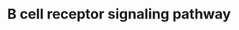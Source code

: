 ---
annotations:
- type: Pathway Ontology
  value: B cell receptor signaling pathway
authors:
- A.Pandey
- MaintBot
- AlexanderPico
- Christine Chichester
- Mkutmon
- L Dupuis
- Eweitz
description: 'The B cell receptor includes membrane and heavy chain molecules bound
  to a light chain and an Ig alpha (CD79A)/Ig beta (CD79B) heterodimer. Activation
  of the B cell receptor involves phosphorylation of the cytoplasmic immunoreceptor
  tyrosine-based activation motifs (ITAMs) present in Ig alpha and beta. This leads
  to activation of several non-receptor tyrosine kinases including those of the Src,
  Tec and Syk family of kinases. Downstream messengers include DAG, IP3, MAPK/ERK
  and JNK signaling modules.   Source: NetPath http://www.netpath.org/pathways?path_id=NetPath_12'
last-edited: 2021-05-23
organisms:
- Mus musculus
redirect_from:
- /index.php/Pathway:WP274
- /instance/WP274
schema-jsonld:
- '@context': https://schema.org/
  '@id': https://wikipathways.github.io/pathways/WP274.html
  '@type': Dataset
  creator:
    '@type': Organization
    name: WikiPathways
  description: 'The B cell receptor includes membrane and heavy chain molecules bound
    to a light chain and an Ig alpha (CD79A)/Ig beta (CD79B) heterodimer. Activation
    of the B cell receptor involves phosphorylation of the cytoplasmic immunoreceptor
    tyrosine-based activation motifs (ITAMs) present in Ig alpha and beta. This leads
    to activation of several non-receptor tyrosine kinases including those of the
    Src, Tec and Syk family of kinases. Downstream messengers include DAG, IP3, MAPK/ERK
    and JNK signaling modules.   Source: NetPath http://www.netpath.org/pathways?path_id=NetPath_12'
  keywords:
  - Cmtm3
  - Raf1
  - Arpc3
  - Nfatc1
  - IGHM
  - Blnk
  - Chst15
  - Map2k1
  - Cblb
  - Ppp3cb
  - Ptpn6
  - Casp9
  - Nck1
  - Elk1
  - Bcl2
  - Sos2
  - Hdac7
  - Arpc2
  - Sos1
  - Syk
  - Pip4k2c
  - Rasa1
  - Ikbkg
  - Cd22
  - Itpr2
  - Sla2
  - Mapkapk2
  - Pdk2
  - Mapk4
  - Bcl10
  - Cdk7
  - Arpc1b
  - Ccna2
  - Gsk3b
  - Ctnnb1
  - Inpp5d
  - Plcg2
  - Rela
  - Bax
  - Stat3
  - Itpr1
  - Csk
  - Pip4k2b
  - Ptpn11
  - Ptk2b
  - Lyn
  - Dapp1
  - RPS6KB1
  - Rapgef1
  - Mapk14
  - Gab1
  - Bcl6
  - Prkcb
  - Tec
  - Cbl
  - Ppp3ca
  - Arpc4
  - Cd19
  - Dusp6
  - Fcgr2b
  - Pik3cg
  - Creb1
  - Ptprc
  - Atf2
  - Pip5k1b
  - Map2k2
  - Cdk6
  - Rel
  - Map3k7
  - Blk
  - Pik3ap1
  - Rps6ka1
  - Nfatc2
  - Actr3
  - Cd79b
  - PILRB
  - Atp2b4
  - Chuk
  - Dok3
  - Hnrnpk
  - Mapk1
  - Nfatc3
  - Bcl2l11
  - Ccnd3
  - Plekha2
  - Gtf2i
  - Prkcd
  - Dusp4
  - Rap2a
  - Gab2
  - Crkl
  - Ppp3r1
  - Rasgrp3
  - Crk
  - Ptpn18
  - Nfkbia
  - Was
  - Itk
  - Braf
  - Cd81
  - Plcg1
  - Cd5
  - Bank1
  - Pip5k1c
  - Ikbkb
  - Prkcq
  - Stap1
  - Pdpk1
  - Sh2b2
  - Hdac5
  - Pip5k1a
  - Fyn
  - Bcar1
  - Cdk2
  - Ptk2
  - Pip4k2a
  - Grb2
  - Akt1
  - Gsk3a
  - Mapk8
  - Stat1
  - Lime1
  - Vav1
  - Foxo1
  - Hck
  - Cr2
  - Casp7
  - RPS6
  - Cdk4
  - Zap70
  - Lck
  - Prkd1
  - Shc1
  - Hcls1
  - Prkce
  - Arpc5
  - Pik3r1
  - Gm10108
  - Jun
  - Plekha1
  - Gene Symbol
  - Pik3r2
  - Vav2
  - Map4k1
  - Ccne1
  - Ccnd2
  - Sh3bp2
  - Lcp2
  - Cd79a
  - Cd72
  - Mapk3
  - Dok1
  - Actr2
  - Card11
  - Rhoa
  - Rb1
  - Btk
  - Lat2
  - Nedd9
  license: CC0
  name: B cell receptor signaling pathway
seo: CreativeWork
title: B cell receptor signaling pathway
wpid: WP274
---